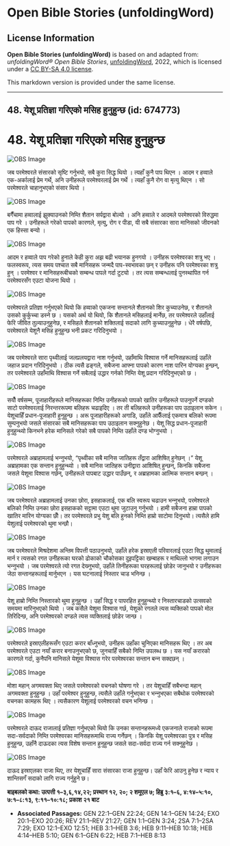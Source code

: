 # Open Bible Stories (unfoldingWord)

## License Information

**Open Bible Stories (unfoldingWord)** is based on and adapted from: _unfoldingWord® Open Bible Stories_, [unfoldingWord](https://unfoldingword.org/utw), 2022, which is licensed under a [CC BY-SA 4.0 license](https://creativecommons.org/licenses/by-sa/4.0/legalcode.en).

This markdown version is provided under the same license.



--------------------------------

## 48. येशू प्रतिज्ञा गरिएको मसिह हुनुहुन्छ (id: 674773)

48\. येशू प्रतिज्ञा गरिएको मसिह हुनुहुन्छ
=========================================

![OBS Image](https://cdn.door43.org/obs/jpg/360px/obs-en-48-01.jpg)

जब परमेश्‍वरले संसारको सृष्टि गर्नुभयो, सबै कुरा सिद्ध थियो । त्यहाँ कुनै पाप थिएन । आदम र हव्वाले एक\-अर्कालाई प्रेम गर्थे, अनि उनीहरूले परमेश्‍वरलाई प्रेम गर्थे । त्यहाँ कुनै रोग वा मृत्यु थिएन । सो परमेश्‍वरले चाहानुभएको संसार थियो ।

![OBS Image](https://cdn.door43.org/obs/jpg/360px/obs-en-48-02.jpg)

बगैँचामा हव्वालाई झुक्याउनको निम्ति शैतान सर्पद्वारा बोल्यो । अनि हव्वाले र आदमले परमेश्‍वरको विरुद्धमा पाप गरे । उनीहरूले गरेको पापको कारणले, मृत्यु, रोग र पीडा, यी सबै संसारका सारा मानिसको जीवनको एक हिस्सा बन्यो ।

![OBS Image](https://cdn.door43.org/obs/jpg/360px/obs-en-48-03.jpg)

आदम र हव्वाले पाप गरेको हुनाले केही कुरा अझ बढी भयानक हुनगयो । उनीहरू परमेश्‍वरका शत्रु भए । फलस्वरूप, त्यस समय पश्‍चात सबै मानिसहरू जन्मदै पाप\-स्वभावका छन् र उनीहरू पनि परमेश्‍वरका शत्रु हुन् । परमेश्‍वर र मानिसहरूबीचको सम्बन्ध पापले गर्दा टुट्यो । तर त्यस सम्बन्धलाई पुनस्थापित गर्न परमेश्‍वरसँग एउटा योजना थियो ।

![OBS Image](https://cdn.door43.org/obs/jpg/360px/obs-en-48-04.jpg)

परमेश्‍वरले प्रतिज्ञा गर्नुभएको थियो कि हव्वाको एकजना सन्तानले शैतानको शिर कुच्याउनेछ, र शैतानले उसको कुर्कुच्चा डस्‍ने छ । यसको अर्थ यो थियो, कि शैतानले मसिहलाई मार्नेछ, तर परमेश्‍वरले उहाँलाई फेरि जीवित तुल्याउनुहुनेछ, र मसिहले शैतानको शक्तिलाई सदाको लागि कुच्याउनुहुनेछ । धेरै वर्षपछि, परमेश्‍वरले येशूनै मसिह हुनुहुन्छ भनी प्रकट गरिदिनुभयो ।

![OBS Image](https://cdn.door43.org/obs/jpg/360px/obs-en-48-05.jpg)

जब परमेश्‍वरले सारा पृथ्वीलाई जलप्रलयद्वारा नाश गर्नुभयो, उहाँमाथि विश्‍वास गर्ने मानिसहरूलाई उहाँले जहाज प्रदान गरिदिनुभयो । ठीक त्यसै ढङ्गले, सबैजना आफ्ना पापको कारण नाश पारिन योग्यका हुन्छन्, तर परमेश्‍वरले उहाँमाथि विश्‍वास गर्ने सबैलाई उद्धार गर्नको निम्ति येशू प्रदान गरिदिनुभएको छ ।

![OBS Image](https://cdn.door43.org/obs/jpg/360px/obs-en-48-06.jpg)

सयौँ वर्षसम्म, पूजाहारीहरूले मानिसहरूका निम्ति उनीहरूको पापको खातिर उनीहरूले पाउनुपर्ने दण्डको साटो परमेश्‍वरलाई निरन्तररूपमा बलिहरू चढाइदिए । तर ती बलिहरूले उनीहरूका पाप उठाइलान सकेन । येशूचाहिँ प्रधान\-पूजाहारी हुनुहुन्छ । अरू पूजाहारीहरूको अगाडि, उहाँले आफैँलाई एकमात्र बलिको रूपमा सुम्पनुभयो जसले संसारका सबै मानिसहरूका पाप उठाइलान सक्नुहुनेछ । येशू सिद्ध प्रधान\-पूजाहारी हुनुहुन्थ्यो किनभने हरेक मानिसले गरेको सबै पापको निम्ति उहाँले दण्ड भोग्‍नुभयो ।

![OBS Image](https://cdn.door43.org/obs/jpg/360px/obs-en-48-07.jpg)

परमेश्‍वरले अब्राहामलाई भन्‍नुभयो, “पृथ्वीका सबै मानिस जातिहरू तँद्वारा आशिषित् हुनेछन् ।” येशू अब्राहामका एक सन्तान हुनुहुन्थ्यो । सबै मानिस जातिहरू उनीद्वारा आशिषित् हुन्छन्, किनकि सबैजना जसले येशूमा विश्‍वास गर्छन्, उनीहरूले पापबाट उद्धार पाउँछन्, र अब्राहामका आत्मिक सन्तान बन्छन् ।

![OBS Image](https://cdn.door43.org/obs/jpg/360px/obs-en-48-08.jpg)

जब परमेश्‍वरले अब्राहामलाई उनका छोरा, इसहाकलाई, एक बलि स्वरूप चढाउन भन्‍नुभयो, परमेश्‍वरले बलिको निम्ति उनका छोरा इसहाकको सट्टामा एउटा थुमा जुटाउनु गर्नुभयो । हामी सबैजना हाम्रा पापको खातिर मारिन योग्यका छौँ। तर परमेश्‍वरले प्रभु येशु बलि हुनको निम्‍ति हाम्रो साटोमा दिनुभयो। त्यसैले हामि येशुलाई परमेश्‍वरको थुमा भन्‍छौ।

![OBS Image](https://cdn.door43.org/obs/jpg/360px/obs-en-48-09.jpg)

जब परमेश्‍वरले मिश्रदेशमा अन्तिम विपत्ती पठाउनुभयो, उहाँले हरेक इस्राएली परिवारलाई एउटा सिद्ध थुमालाई मार्न र त्यसको रगत उनीहरूका घरको ढोकाको चौकोसका दुइपट्टिका खम्बाहरू र माथिल्लो भागमा लगाउन भन्‍नुभयो । जब परमेश्‍वरले त्यो रगत देख्‍नुभयो, उहाँले तिनीहरूका घरहरूलाई छोडेर जानुभयो र उनीहरूका जेठा सन्तानहरूलाई मार्नुभएन । यस घटनालाई निस्तार चाड भनिन्छ ।

![OBS Image](https://cdn.door43.org/obs/jpg/360px/obs-en-48-10.jpg)

येशू हाम्रो निम्ति निस्तारको थुमा हुनुहुन्छ । उहाँ सिद्ध र पापरहित हुनुहुन्थ्यो र निस्तारचाडको उत्सवको समयमा मारिनुभएको थियो । जब कसैले येशूमा विश्‍वास गर्छ, येशूको रगतले त्यस व्यक्तिको पापको मोल तिरिदिन्छ, अनि परमेश्‍वरको दण्डले त्यस व्यक्तिलाई छोडेर जान्छ ।

![OBS Image](https://cdn.door43.org/obs/jpg/360px/obs-en-48-11.jpg)

परमेश्‍वरले इस्राएलीहरूसँग एउटा करार बाँध्‍नुभयो, उनीहरू उहाँका चुनिएका मानिसहरू थिए । तर अब परमेश्‍वरले एउटा नयाँ करार बनाउनुभएको छ, जुनचाहिँ सबैको निम्ति उपलब्ध छ । यस नयाँ करारको कारणले गर्दा, कुनैपनि मानिसले येशूमा विश्‍वास गरेर परमेश्‍वरका सन्तान बन्‍न सक्दछन् ।

![OBS Image](https://cdn.door43.org/obs/jpg/360px/obs-en-48-12.jpg)

मोशा महान् अगमवक्ता थिए जसले परमेश्‍वरको वचनको घोषणा गरे । तर येशूचाहिँ सबैभन्दा महान् अगमवक्ता हुनुहुन्छ । उहाँ परमेश्‍वर हुनुहुन्छ, त्यसैले उहाँले गर्नुभएका र भन्‍नुभएका सबैथोक परमेश्‍वरको वचनका कामहरू थिए । त्यसैकारण येशूलाई परमेश्‍वरको वचन भनिन्छ ।

![OBS Image](https://cdn.door43.org/obs/jpg/360px/obs-en-48-13.jpg)

परमेश्‍वरले दाऊद राजालाई प्रतिज्ञा गर्नुभएको थियो कि उनका सन्तानहरूमध्ये एकजनाले राजाको रूपमा सदा\-सर्वदाको निम्ति परमेश्‍वरका मानिसहरूमाथि राज्य गर्नेछन् । किनकि येशू परमेश्‍वरका पुत्र र मसिह हुनुहुन्छ, उहाँनै दाऊदका त्यस विशेष सन्तान हुनुहुन्छ जसले सदा\-सर्वदा राज्य गर्न सक्नुहुनेछ ।

![OBS Image](https://cdn.door43.org/obs/jpg/360px/obs-en-48-14.jpg)

दाऊद इस्राएलका राजा थिए, तर येशूचाहिँ सारा संसारका राजा हुनुहुन्छ। उहाँ फेरि आउनु हुनेछ र न्‍याय र शान्‍तिसगँ सदाको लागि राज्‍य गर्नुहुने छ।

**बाइबलको कथा: उत्पत्ती १–३,६,१४,२२; प्रस्थान १२, २०; २ शमूएल ७; हिब्रु ३:१–६, ४:१४–५:१०, ७:१–८:१३, ९:११–१०:१८; प्रकाश २१ बाट**

* **Associated Passages:** GEN 22:1–GEN 22:24; GEN 14:1–GEN 14:24; EXO 20:1–EXO 20:26; REV 21:1–REV 21:27; GEN 1:1–GEN 3:24; 2SA 7:1–2SA 7:29; EXO 12:1–EXO 12:51; HEB 3:1–HEB 3:6; HEB 9:11–HEB 10:18; HEB 4:14–HEB 5:10; GEN 6:1–GEN 6:22; HEB 7:1–HEB 8:13

